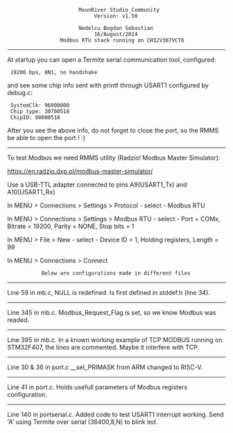 
                           MounRiver Studio_Community
                                Version: v1.50
                                
                           Nedelcu Bogdan Sebastian
                                16/August/2024
                     Modbus RTU stack running on CH32V307VCT6
***********************************************************************************            
  At startup you can open a Termite serial communication tool, configured:
 
     19200 bps, 8N1, no handshake
  
  and see some chip info sent with printf through USART1 configured by debug.c:

     SystemClk: 96000000
     Chip type: 30700518
     ChipID: 00000518
   
  After you see the above info, do not forget to close the port, so the RMMS
  be able to open the port ! :)
***********************************************************************************     
  To test Modbus we need RMMS utility (Radzio! Modbus Master Simulator):
  
  https://en.radzio.dxp.pl/modbus-master-simulator/
  
  Use a USB-TTL adapter connected to pins A9(USART1_Tx) and A10(USART1_Rx)
  
  In MENU > Connections > Settings > Protocol - select - Modbus RTU
  
  In MENU > Connections > Settings > Modbus RTU - select -
      Port = COMx, Bitrate = 19200, Parity = NONE, Stop bits = 1
  
  In MENU > File > New - select - Device ID = 1, Holding registers, Length = 99
  
  In MENU > Connections > Connect

               Below are configurations made in different files  
***********************************************************************************
  Line  59 in mb.c, NULL is redefined. Is first defined in stddef.h (line 34).
***********************************************************************************
  Line 345 in mb.c. Modbus_Request_Flag is set, so we know Modbus was readed.
***********************************************************************************
  Line 395 in mb.c. In a known working example of TCP MODBUS running on STM32F407,
      the lines are commented. Maybe it interfere with TCP.
***********************************************************************************
  Line 30 & 36 in port.c __set_PRIMASK from ARM changed to RISC-V.
***********************************************************************************
  Line 41 in port.c. Holds usefull parameters of Modbus registers configuration.
***********************************************************************************
  Line 140 in portserial.c. Added code to test USART1 interrupt working.
     Send 'A' using Termite over serial (38400,8,N) to blink led.
